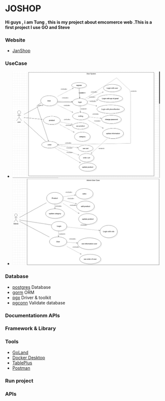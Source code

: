 # JOSHOP
**Hi guys , i am Tung , this is my project about emcomerce web .This is a first project I use GO and Steve**

### Website

- [JanShop](https://janshop.com.vn/)

### UseCase
- ![User](https://github.com/sontung0511/JOSHOP/blob/main/Image/userJoShop.jpg)
- ![Admin](https://github.com/sontung0511/JOSHOP/blob/main/Image/AdminJoShop.jpg)

### Database
- [postgres](https://hub.docker.com/_/postgres) Database
- [gorm](https://github.com/go-gorm/gorm) ORM
- [pgx](https://github.com/jackc/pgx) Driver & toolkit
- [pgconn](https://github.com/jackc/pgconn) Validate database
### Documentationm APIs
### Framework & Library
### Tools
- [GoLand](https://www.jetbrains.com/go/)
- [Docker Desktop](https://www.docker.com/products/docker-desktop/)
- [TablePlus](https://tableplus.com/)
- [Postman](https://www.postman.com/downloads/)
### Run project
### APIs
